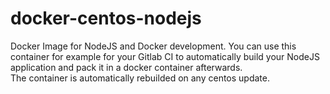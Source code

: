 # docker-centos-nodejs
Docker Image for NodeJS and Docker development. You can use this container for example for your Gitlab CI to automatically build your NodeJS application and pack it in a docker container afterwards.  
The container is automatically rebuilded on any centos update.
